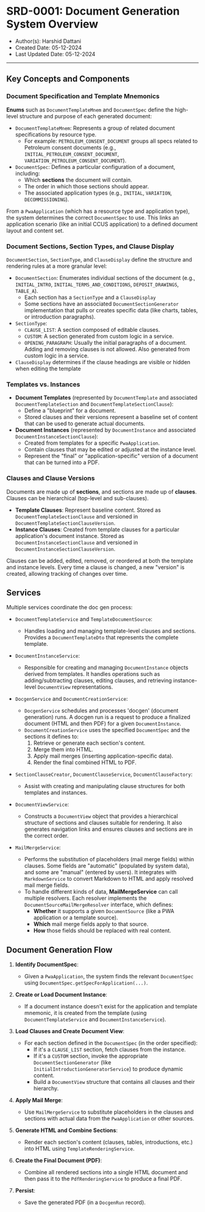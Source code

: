 # SRD-0001: Document Generation System Overview
* Author(s): Harshid Dattani  
* Created Date: 05-12-2024  
* Last Updated Date: 05-12-2024
---

## Key Concepts and Components

### Document Specification and Template Mnemonics

**Enums** such as `DocumentTemplateMnem` and `DocumentSpec` define the high-level structure and purpose of each generated document:

- `DocumentTemplateMnem`: Represents a group of related document specifications by resource type.
  - For example:  `PETROLEUM_CONSENT_DOCUMENT` groups all specs related to Petroleum consent documents (e.g., `INITIAL_PETROLEUM_CONSENT_DOCUMENT`, `VARIATION_PETROLEUM_CONSENT_DOCUMENT`).  
- `DocumentSpec`: Defines a particular configuration of a document, including:  
  - Which **sections** the document will contain.  
  - The order in which those sections should appear.  
  - The associated application types (e.g., `INITIAL`, `VARIATION`, `DECOMMISSIONING`).

From a `PwaApplication` (which has a resource type and application type), the system determines the correct `DocumentSpec` to use. This links an application scenario (like an initial CCUS application) to a defined document layout and content set.

### Document Sections, Section Types, and Clause Display

`DocumentSection`, `SectionType`, and `ClauseDisplay` define the structure and rendering rules at a more granular level:

- `DocumentSection`: Enumerates individual sections of the document (e.g., `INITIAL_INTRO`, `INITIAL_TERMS_AND_CONDITIONS`, `DEPOSIT_DRAWINGS`, `TABLE_A`).  
  - Each section has a `SectionType` and a `ClauseDisplay`
  - Some sections have an associated `DocumentSectionGenerator` implementation that pulls or creates specific data (like charts, tables, or introduction paragraphs).  
- `SectionType`:  
  - `CLAUSE_LIST`: A section composed of editable clauses.  
  - `CUSTOM`: A section generated from custom logic in a service.  
  - `OPENING_PARAGRAPH`: Usually the initial paragraphs of a document. Adding and removing clauses is not allowed. Also generated from custom logic in a service.
- `ClauseDisplay` determines if the clause headings are visible or hidden when editing the template

### Templates vs. Instances

- **Document Templates** (represented by `DocumentTemplate` and associated `DocumentTemplateSection` and `DocumentTemplateSectionClause`):  
  - Define a "blueprint" for a document.  
  - Stored clauses and their versions represent a baseline set of content that can be used to generate actual documents.  
- **Document Instances** (represented by `DocumentInstance` and associated `DocumentInstanceSectionClause`):  
  - Created from templates for a specific `PwaApplication`.  
  - Contain clauses that may be edited or adjusted at the instance level.  
  - Represent the "final" or "application-specific" version of a document that can be turned into a PDF.

### Clauses and Clause Versions

Documents are made up of **sections**, and sections are made up of **clauses**. Clauses can be hierarchical (top-level and sub-clauses).

- **Template Clauses**: Represent baseline content. Stored as `DocumentTemplateSectionClause` and versioned in `DocumentTemplateSectionClauseVersion`.  
- **Instance Clauses**: Created from template clauses for a particular application's document instance. Stored as `DocumentInstanceSectionClause` and versioned in `DocumentInstanceSectionClauseVersion`.

Clauses can be added, edited, removed, or reordered at both the template and instance levels. Every time a clause is changed, a new "version" is created, allowing tracking of changes over time.

## Services

Multiple services coordinate the doc gen process:

- `DocumentTemplateService` and `TemplateDocumentSource`:  
  - Handles loading and managing template-level clauses and sections. Provides a `DocumentTemplateDto` that represents the complete template.

- `DocumentInstanceService`:  
  - Responsible for creating and managing `DocumentInstance` objects derived from templates. It handles operations such as adding/subtracting clauses, editing clauses, and retrieving instance-level `DocumentView` representations.

- `DocgenService` and `DocumentCreationService`:  
  - `DocgenService` schedules and processes 'docgen' (document generation) runs. A docgen run is a request to produce a finalized document (HTML and then PDF) for a given `DocumentInstance`.  
  - `DocumentCreationService` uses the specified `DocumentSpec` and the sections it defines to:  
    1. Retrieve or generate each section's content.  
    2. Merge them into HTML.  
    3. Apply mail merges (inserting application-specific data).  
    4. Render the final combined HTML to PDF.

- `SectionClauseCreator`, `DocumentClauseService`, `DocumentClauseFactory`:  
  - Assist with creating and manipulating clause structures for both templates and instances.

- `DocumentViewService`:  
  - Constructs a `DocumentView` object that provides a hierarchical structure of sections and clauses suitable for rendering. It also generates navigation links and ensures clauses and sections are in the correct order.

- `MailMergeService`:  
  - Performs the substitution of placeholders (mail merge fields) within clauses. Some fields are "automatic" (populated by system data), and some are "manual" (entered by users). It integrates with `MarkdownService` to convert Markdown to HTML and apply resolved mail merge fields.
  - To handle different kinds of data, **MailMergeService** can call multiple resolvers. Each resolver implements the `DocumentSourceMailMergeResolver` interface, which defines:
    - **Whether** it supports a given `DocumentSource` (like a PWA application or a template source).
    - **Which** mail merge fields apply to that source.
    - **How** those fields should be replaced with real content.

## Document Generation Flow

1. **Identify DocumentSpec**:  
   - Given a `PwaApplication`, the system finds the relevant `DocumentSpec` using `DocumentSpec.getSpecForApplication(...)`.
   
2. **Create or Load Document Instance**:  
   - If a document instance doesn't exist for the application and template mnemonic, it is created from the template (using `DocumentTemplateService` and `DocumentInstanceService`).

3. **Load Clauses and Create Document View**:  
   - For each section defined in the `DocumentSpec` (in the order specified):  
     - If it's a `CLAUSE_LIST` section, fetch clauses from the instance.  
     - If it's a `CUSTOM` section, invoke the appropriate `DocumentSectionGenerator` (like `InitialIntroductionGeneratorService`) to produce dynamic content.  
     - Build a `DocumentView` structure that contains all clauses and their hierarchy.

4. **Apply Mail Merge**:  
   - Use `MailMergeService` to substitute placeholders in the clauses and sections with actual data from the `PwaApplication` or other sources.

5. **Generate HTML and Combine Sections**:  
   - Render each section's content (clauses, tables, introductions, etc.) into HTML using `TemplateRenderingService`.

6. **Create the Final Document (PDF)**:  
   - Combine all rendered sections into a single HTML document and then pass it to the `PdfRenderingService` to produce a final PDF.

7. **Persist**:  
   - Save the generated PDF (in a `DocgenRun` record).